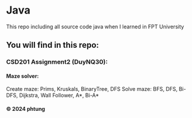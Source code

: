 # Java

This repo including all source code java when I learned in FPT University
## You will find in this repo:

### CSD201 Assignment2 (DuyNQ30):
#### Maze solver:
Create maze: Prims, Kruskals, BinaryTree, DFS
Solve maze: BFS, DFS, Bi-DFS, Dijkstra, Wall Follower, A*, Bi-A*


#### © 2024 phtung 
